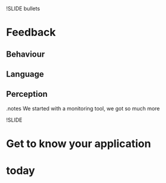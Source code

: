 !SLIDE bullets
# Feedback
## Behaviour
## Language
## Perception

.notes We started with a monitoring tool, we got so much more

!SLIDE
# Get to know your application
# today
